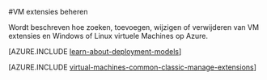 <properties
 pageTitle="VM extensies beheren | Microsoft Azure"
 description="Wordt beschreven hoe toevoegen, zoeken, bijwerken en verwijderen van extensies voor Azure virtuele machines, in het implementatiemodel klassieke."
 services="virtual-machines-linux"
 documentationCenter=""
 authors="squillace"
 manager="timlt"
 editor=""
 tags="azure-service-management"/>
<tags
 ms.service="virtual-machines-linux"
 ms.devlang="na"
 ms.topic="article"
 ms.tgt_pltfrm="vm-linux"
 ms.workload="infrastructure-services"
 ms.date="08/29/2016"
 ms.author="rasquill"/>

#<a name="manage-virtual-machine-extensions"></a>VM extensies beheren

Wordt beschreven hoe zoeken, toevoegen, wijzigen of verwijderen van VM extensies en Windows of Linux virtuele Machines op Azure.

[AZURE.INCLUDE [learn-about-deployment-models](../../includes/learn-about-deployment-models-classic-include.md)]

[AZURE.INCLUDE [virtual-machines-common-classic-manage-extensions](../../includes/virtual-machines-common-classic-manage-extensions.md)]
